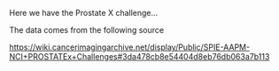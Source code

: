 Here we have the Prostate X challenge...

The data comes from the following source

https://wiki.cancerimagingarchive.net/display/Public/SPIE-AAPM-NCI+PROSTATEx+Challenges#3da478cb8e54404d8eb76db063a7b113

